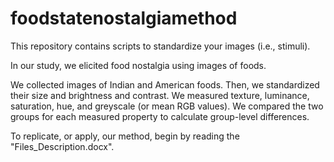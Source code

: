 # foodstatenostalgiamethod

This repository contains scripts to standardize your images (i.e., stimuli). 

In our study, we elicited food nostalgia using images of foods. 

We collected images of Indian and American foods. Then, we standardized their size and brightness and contrast. We measured texture, luminance, saturation, hue, and greyscale (or mean RGB values). We compared the two groups for each measured property to calculate group-level differences. 

To replicate, or apply, our method, begin by reading the "Files_Description.docx". 

